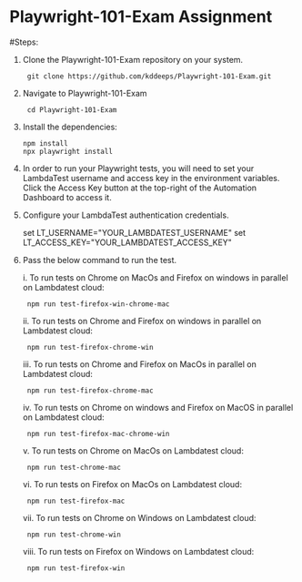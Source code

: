 # Playwright-101-Exam Assignment

#Steps:
1. Clone the Playwright-101-Exam repository on your system.
        
        git clone https://github.com/kddeeps/Playwright-101-Exam.git
2. Navigate to Playwright-101-Exam

        cd Playwright-101-Exam
4. Install the dependencies:
       
       npm install
       npx playwright install
4. In order to run your Playwright tests, you will need to set your LambdaTest username and access key in the environment variables. Click the Access Key button at the top-right of the Automation Dashboard to access it.
5. Configure your LambdaTest authentication credentials.

    set LT_USERNAME="YOUR_LAMBDATEST_USERNAME"
    set LT_ACCESS_KEY="YOUR_LAMBDATEST_ACCESS_KEY"

6. Pass the below command to run the test.

    i. To run tests on Chrome on MacOs and Firefox on windows in parallel on Lambdatest cloud:    

        npm run test-firefox-win-chrome-mac 
    
    ii. To run tests on Chrome and Firefox on windows in parallel on Lambdatest cloud:    

        npm run test-firefox-chrome-win
    
    iii. To run tests on Chrome and Firefox on MacOs in parallel on Lambdatest cloud:    

        npm run test-firefox-chrome-mac
    
    iv. To run tests on Chrome on windows and Firefox on MacOS in parallel on Lambdatest cloud:
    
        npm run test-firefox-mac-chrome-win 
    
    v. To run tests on Chrome on MacOs on Lambdatest cloud:
    
        npm run test-chrome-mac
    
    vi. To run tests on Firefox on MacOs on Lambdatest cloud:
    
        npm run test-firefox-mac
    
    vii. To run tests on Chrome on Windows on Lambdatest cloud:
    
        npm run test-chrome-win
    
    viii. To run tests on Firefox on Windows on Lambdatest cloud:
    
        npm run test-firefox-win


